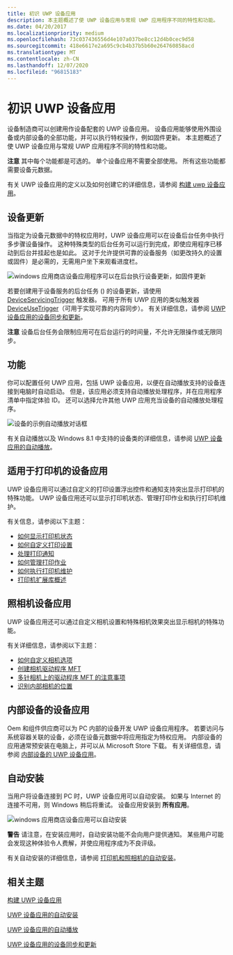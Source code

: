 ```yaml
---
title: 初识 UWP 设备应用
description: 本主题概述了使 UWP 设备应用与常规 UWP 应用程序不同的特性和功能。
ms.date: 04/20/2017
ms.localizationpriority: medium
ms.openlocfilehash: 73c037436556d4e107a037be8cc12d4b0cec9d58
ms.sourcegitcommit: 418e6617e2a695c9cb4b37b5b60e264760858acd
ms.translationtype: MT
ms.contentlocale: zh-CN
ms.lasthandoff: 12/07/2020
ms.locfileid: "96815183"
---
```

# <a name="meet-uwp-device-apps"></a>初识 UWP 设备应用


设备制造商可以创建用作设备配套的 UWP 设备应用。 设备应用能够使用外围设备或内部设备的全部功能，并可以执行特权操作，例如固件更新。 本主题概述了使 UWP 设备应用与常规 UWP 应用程序不同的特性和功能。

**注意**  其中每个功能都是可选的。 单个设备应用不需要全部使用。 所有这些功能都需要设备元数据。

 

有关 UWP 设备应用的定义以及如何创建它的详细信息，请参阅 [构建 uwp 设备应用](the-workflow.md)。

## <a name="span-id_device_updatespanspan-id_device_updatespanspan-id_device_updatespan-device-update"></a><span id="_Device_update"></span><span id="_device_update"></span><span id="_DEVICE_UPDATE"></span> 设备更新


当指定为设备元数据中的特权应用时，UWP 设备应用可以在设备后台任务中执行多步骤设备操作。 这种特殊类型的后台任务可以运行到完成，即使应用程序已移动到后台并挂起也是如此。 这对于允许提供可靠的设备服务（如更改持久的设置或固件）是必需的，无需用户坐下来观看进度栏。

![windows 应用商店设备应用程序可以在后台执行设备更新，如固件更新](images/deviceupdateuserconsent.png)

若要创建用于设备服务的后台任务 () 的设备更新，请使用 [DeviceServicingTrigger](/uwp/api/Windows.ApplicationModel.Background.DeviceServicingTrigger) 触发器。 可用于所有 UWP 应用的类似触发器 [DeviceUseTrigger](/uwp/api/Windows.ApplicationModel.Background.DeviceUseTrigger)（可用于实现可靠的内容同步）。 有关详细信息，请参阅 [UWP 设备应用的设备同步和更新](device-sync-and-update-for-uwp-device-apps.md)。

**注意**  设备后台任务会限制应用可在后台运行的时间量，不允许无限操作或无限同步。

 

## <a name="span-idautoplayspanspan-idautoplayspanspan-idautoplayspanautoplay"></a><span id="AutoPlay"></span><span id="autoplay"></span><span id="AUTOPLAY"></span>功能


你可以配置任何 UWP 应用，包括 UWP 设备应用，以便在自动播放支持的设备连接到电脑时自动启动。 但是，该应用必须支持自动播放处理程序，并在应用程序清单中指定体验 ID。 还可以选择允许其他 UWP 应用充当设备的自动播放处理程序。

![设备的示例自动播放对话框](images/autoplayfordeviceapps.png)

有关自动播放以及 Windows 8.1 中支持的设备类的详细信息，请参阅 [UWP 设备应用的自动播放](autoplay-for-uwp-device-apps.md)。

## <a name="span-iddevice_apps_for_printersspanspan-iddevice_apps_for_printersspanspan-iddevice_apps_for_printersspandevice-apps-for-printers"></a><span id="Device_apps_for_printers"></span><span id="device_apps_for_printers"></span><span id="DEVICE_APPS_FOR_PRINTERS"></span>适用于打印机的设备应用


UWP 设备应用可以通过自定义的打印设置浮出控件和通知支持突出显示打印机的特殊功能。 UWP 设备应用还可以显示打印机状态、管理打印作业和执行打印机维护。

有关信息，请参阅以下主题：

-   [如何显示打印机状态](how-to-display-printer-status.md)
-   [如何自定义打印设置](how-to-customize-print-settings.md)
-   [处理打印通知](working-with-print-notifications.md)
-   [如何管理打印作业](how-to-manage-print-jobs.md)
-   [如何执行打印机维护](how-to-do-printer-maintenance.md)
-   [打印机扩展库概述](printer-extension-library-overview.md)

## <a name="span-iddevice_apps_for_camerasspanspan-iddevice_apps_for_camerasspanspan-iddevice_apps_for_camerasspandevice-apps-for-cameras"></a><span id="Device_apps_for_cameras"></span><span id="device_apps_for_cameras"></span><span id="DEVICE_APPS_FOR_CAMERAS"></span>照相机设备应用


UWP 设备应用还可以通过自定义相机设置和特殊相机效果突出显示相机的特殊功能。

有关详细信息，请参阅以下主题：

-   [如何自定义相机选项](how-to-customize-camera-options.md)
-   [创建相机驱动程序 MFT](creating-a-camera-driver-mft.md)
-   [多针相机上的驱动程序 MFT 的注意事项](driver-mfts-on-multi-pin-cameras.md)
-   [识别内部相机的位置](identifying-the-location-of-internal-cameras.md)

## <a name="span-iddevice_apps_for_internal_devicesspanspan-iddevice_apps_for_internal_devicesspanspan-iddevice_apps_for_internal_devicesspandevice-apps-for-internal-devices"></a><span id="Device_apps_for_internal_devices"></span><span id="device_apps_for_internal_devices"></span><span id="DEVICE_APPS_FOR_INTERNAL_DEVICES"></span>内部设备的设备应用


Oem 和组件供应商可以为 PC 内部的设备开发 UWP 设备应用程序。 若要访问与系统容器关联的设备，必须在设备元数据中将应用指定为特权应用。 内部设备的应用通常预安装在电脑上，并可以从 Microsoft Store 下载。 有关详细信息，请参阅 [内部设备的 UWP 设备应用](uwp-device-apps-for-specialized-devices.md)。

## <a name="span-idautomatic_installationspanspan-idautomatic_installationspanspan-idautomatic_installationspanautomatic-installation"></a><span id="Automatic_installation"></span><span id="automatic_installation"></span><span id="AUTOMATIC_INSTALLATION"></span>自动安装


当用户将设备连接到 PC 时，UWP 设备应用可以自动安装。 如果与 Internet 的连接不可用，则 Windows 稍后将重试。 设备应用安装到 **所有应用**。

![windows 应用商店设备应用可以自动安装](images/autoinstalluserexperience.png)

**警告**  请注意，在安装应用时，自动安装功能不会向用户提供通知。 某些用户可能会发现这种体验令人费解，并使应用程序成为不良评级。

 

有关自动安装的详细信息，请参阅 [打印机和照相机的自动安装](auto-install-for-uwp-device-apps.md)。

## <a name="span-idrelated_topicsspanrelated-topics"></a><span id="related_topics"></span>相关主题


[构建 UWP 设备应用](the-workflow.md)

[UWP 设备应用的自动安装](auto-install-for-uwp-device-apps.md)

[UWP 设备应用的自动播放](autoplay-for-uwp-device-apps.md)

[UWP 设备应用的设备同步和更新](device-sync-and-update-for-uwp-device-apps.md)

 

